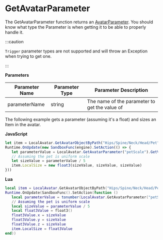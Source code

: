 # GetAvatarParameter

The GetAvatarParameter function returns an [AvatarParameter](./../avatarparameter/index.md). You should know what type the Parameter is when getting it to be able to properly handle it.

:::caution

`Trigger` parameter types are not supported and will throw an Exception when trying to get one.

:::

**Parameters**

 Parameter Name | Parameter Type | Parameter Description
 --- | --- | ---
 parameterName | string | The name of the parameter to get the value of

 The following example gets a parameter (assuming it's a float) and sizes an Item in the avatar.

 **JavaScript**
 ```js
let item = LocalAvatar.GetAvatarObjectByPath("Hips/Spine/Neck/Head/Pet")
Runtime.OnUpdate(new SandboxFunc(engine).SetAction(() => {
    let parameterValue = LocalAvatar.GetAvatarParameter("petScale").GetValue()
    // Assuming the pet is uniform scale
    let sizeValue = parameterValue / 5
    item.LocalSize = new float3(sizeValue, sizeValue, sizeValue)
}))
 ```

 **Lua**
 ```lua
local item = LocalAvatar.GetAvatarObjectByPath("Hips/Spine/Neck/Head/Pet")
Runtime.OnUpdate(SandboxFunc().SetAction(function ()
    local parameterValue = tonumber(LocalAvatar.GetAvatarParameter("petScale").GetValue())
    // Assuming the pet is uniform scale
    local sizeValue = parameterValue / 5
    local float3Value = float3()
    float3Value.x = sizeValue
    float3Value.y = sizeValue
    float3Value.z = sizeValue
    item.LocalSize = float3Value
end))
 ```